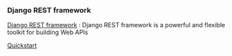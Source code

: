 ### Django REST framework

[Django REST framework](http://www.django-rest-framework.org) : Django REST framework is a powerful and flexible toolkit for building Web APIs

[Quickstart](http://www.django-rest-framework.org/tutorial/quickstart/)